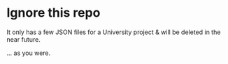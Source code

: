 # Ignore this repo
It only has a few JSON files for a University project & will be deleted in the near future.

... as you were.
